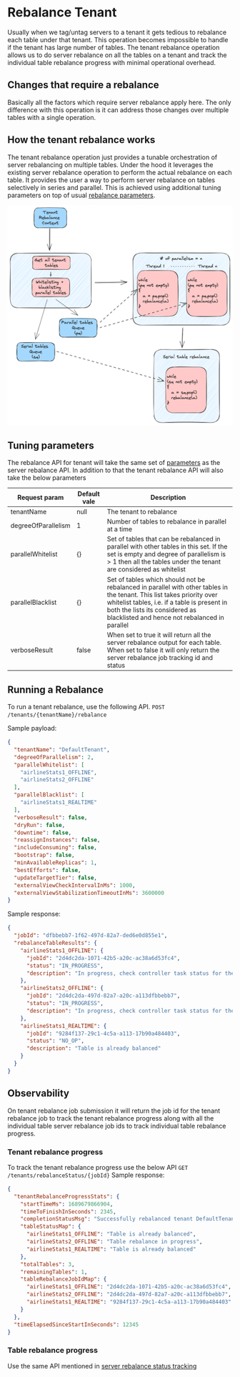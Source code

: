 # Rebalance Tenant

Usually when we tag/untag servers to a tenant it gets tedious to rebalance each table under that tenant. 
This operation becomes impossible to handle if the tenant has large number of tables. 
The tenant rebalance operation allows us to do server rebalance on all the tables on a tenant and track the individual 
table rebalance progress with minimal operational overhead.

## Changes that require a rebalance

Basically all the factors which require server rebalance apply here. 
The only difference with this operation is it can address those changes over multiple tables with a single operation.

## How the tenant rebalance works
The tenant rebalance operation just provides a tunable orchestration of server rebalancing on multiple tables. 
Under the hood it leverages the existing server rebalance operation to perform the actual rebalance on each table.
It provides the user a way to perform server rebalance on tables selectively in series and parallel.
This is achieved using additional tuning parameters on top of usual [rebalance parameters](rebalance-servers.md#rebalance-parameters).

![img.png](../../../.gitbook/assets/tenant-rebalance-flow.png)

## Tuning parameters
The rebalance API for tenant will take the same set of [parameters](rebalance-servers.md#rebalance-parameters) as the server rebalance API.
In addition to that the tenant rebalance API will also take the below parameters

| Request param       | Default vale | Description                                                                                                                                                                                                                                               |
|---------------------|--------------|-----------------------------------------------------------------------------------------------------------------------------------------------------------------------------------------------------------------------------------------------------------|
| tenantName          | null         | The tenant to rebalance                                                                                                                                                                                                                                   |
| degreeOfParallelism | 1            | Number of tables to rebalance in parallel at a time                                                                                                                                                                                                       |
| parallelWhitelist   | {}           | Set of tables that can be rebalanced in parallel with other tables in this set. If the set is empty and degree of parallelism is > 1 then all the tables under the tenant are considered as whitelist                                                     |
| parallelBlacklist   | {}           | Set of tables which should not be rebalanced in parallel with other tables in the tenant. This list takes priority over whitelist tables, i.e. if a table is present in both the lists its considered as blacklisted and hence not rebalanced in parallel |
| verboseResult       | false        | When set to true it will return all the server rebalance output for each table. When set to false it will only return the server rebalance job tracking id and status                                                                                     |

## Running a Rebalance

To run a tenant rebalance, use the following API.
`POST /tenants/{tenantName}/rebalance`

Sample payload:
```json
{
  "tenantName": "DefaultTenant",
  "degreeOfParallelism": 2,
  "parallelWhitelist": [
    "airlineStats1_OFFLINE",
    "airlineStats2_OFFLINE"
  ],
  "parallelBlacklist": [
    "airlineStats1_REALTIME"
  ],
  "verboseResult": false,
  "dryRun": false,
  "downtime": false,
  "reassignInstances": false,
  "includeConsuming": false,
  "bootstrap": false,
  "minAvailableReplicas": 1,
  "bestEfforts": false,
  "updateTargetTier": false,
  "externalViewCheckIntervalInMs": 1000,
  "externalViewStabilizationTimeoutInMs": 3600000
}
```
Sample response:
```json
{
  "jobId": "dfbbebb7-1f62-497d-82a7-ded6e0d855e1",
  "rebalanceTableResults": {
    "airlineStats1_OFFLINE": {
      "jobId": "2d4dc2da-1071-42b5-a20c-ac38a6d53fc4",
      "status": "IN_PROGRESS",
      "description": "In progress, check controller task status for the progress"
    },
    "airlineStats2_OFFLINE": {
      "jobId": "2d4dc2da-497d-82a7-a20c-a113dfbbebb7",
      "status": "IN_PROGRESS",
      "description": "In progress, check controller task status for the progress"
    },
    "airlineStats1_REALTIME": {
      "jobId": "9284f137-29c1-4c5a-a113-17b90a484403",
      "status": "NO_OP",
      "description": "Table is already balanced"
    }
  }
}
```

## Observability

On tenant rebalance job submission it will return the job id for the tenant rebalance job to track the tenant rebalance 
progress along with all the individual table server rebalance job ids to track individual table rebalance progress.

### Tenant rebalance progress
To track the tenant rebalance progress use the below API
`GET /tenants/rebalanceStatus/{jobId}`
Sample response:
```json
{
  "tenantRebalanceProgressStats": {
    "startTimeMs": 1689679866904,
    "timeToFinishInSeconds": 2345,
    "completionStatusMsg": "Successfully rebalanced tenant DefaultTenant.",
    "tableStatusMap": {
      "airlineStats1_OFFLINE": "Table is already balanced",
      "airlineStats2_OFFLINE": "Table rebalance in progress",
      "airlineStats1_REALTIME": "Table is already balanced"
    },
    "totalTables": 3,
    "remainingTables": 1,
    "tableRebalanceJobIdMap": {
      "airlineStats1_OFFLINE": "2d4dc2da-1071-42b5-a20c-ac38a6d53fc4",
      "airlineStats2_OFFLINE": "2d4dc2da-497d-82a7-a20c-a113dfbbebb7",
      "airlineStats1_REALTIME": "9284f137-29c1-4c5a-a113-17b90a484403"
    }
  },
  "timeElapsedSinceStartInSeconds": 12345
}
```

### Table rebalance progress

Use the same API mentioned in [server rebalance status tracking](rebalance-servers.md#checking-status)
